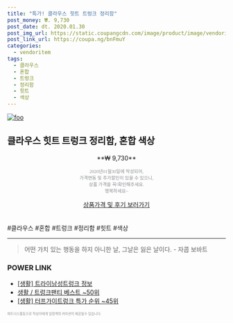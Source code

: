 ```yaml
--- 
title: "특가! 클라우스 힛트 트렁크 정리함" 
post_money: ₩. 9,730 
post_date: dt. 2020.01.30 
post_img_url: https://static.coupangcdn.com/image/product/image/vendoritem/2018/11/07/3530221313/4fdc7c4f-3571-47e8-8b98-a3c71c2df2b4.jpg 
post_link_url: https://coupa.ng/bnFmuY 
categories: 
  - vendoritem 
tags: 
  - 클라우스 
  - 혼합 
  - 트렁크 
  - 정리함 
  - 힛트 
  - 색상 
--- 
```

[![foo](https://static.coupangcdn.com/image/product/image/vendoritem/2018/11/07/3530221313/4fdc7c4f-3571-47e8-8b98-a3c71c2df2b4.jpg)](https://coupa.ng/bnFmuY) 

## 클라우스 힛트 트렁크 정리함, 혼합 색상 
<p style="text-align: center;">**₩ 9,730**</p> 
<p style="text-align: center;"><span style="color: #898c8f; font-family: Georgia,Times,serif; font-size: 0.75em;">2020년01월30일에 작성되어, <br>가격변동 및 추가할인이 있을 수 있으니,<br> 상품 가격을 꼭!확인해주세요.<br>행복하세요~</span> 
</p>	 
<div markdown="0" style="text-align: center;"><a href="https://coupa.ng/bnFmuY" class="btn btn--success">상품가격 및 후기 보러가기</a></div> 
<br><br> 
  #클라우스 #혼합 #트렁크 #정리함 #힛트 #색상 
<hr> 

> 어떤 가치 있는 행동을 하지 아니한 날, 그날은 잃은 날이다. - 자콥 보바트 


### POWER LINK

* <a href="https://blog.naver.com/santokki14/221769559717" target="_blank"> [생활] 트라이남성트렁크 정보 </a>
* <a href="https://blog.naver.com/santokki14/221788368004" target="_blank">생활 / 트렁크팬티 베스트 ~50위</a>
* <a href="https://blog.naver.com/sakai111/221786751896" target="_blank"> [생활] 터프가이트렁크 특가 순위 ~45위</a>

<span style="color: #898c8f; font-family: Georgia,Times,serif; font-size: 0.55em;">파트너스활동으로 작성자에게 일정액의 커미션이 제공될수 있습니다.</span> 
